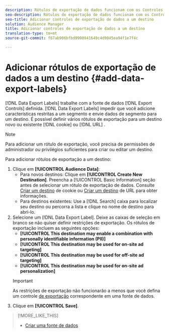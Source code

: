 ```yaml
---
description: Rótulos de exportação de dados funcionam com os Controles de exportação definidos em uma fonte de dados. Rótulos de exportação de dados impedem que você adicione características restritas a um segmento e envie dados de segmento para um destino. Você pode definir vários rótulos de exportação para um cookie ou destino de URL novo ou existente.
seo-description: Rótulos de exportação de dados funcionam com os Controles de exportação definidos em uma fonte de dados. Rótulos de exportação de dados impedem que você adicione características restritas a um segmento e envie dados de segmento para um destino. Você pode definir vários rótulos de exportação para um cookie ou destino de URL novo ou existente.
seo-title: Adicionar controles de exportação de dados a um destino
solution: Audience Manager
title: Adicionar controles de exportação de dados a um destino
translation-type: tm+mt
source-git-commit: f67ab906bfbd9900941649c4d9045ea94f1e7f4c

---
```




# Adicionar rótulos de exportação de dados a um destino {#add-data-export-labels}

[!DNL Data Export Labels] trabalhe com a fonte de dados [!DNL Export Controls] definida. [!DNL Data Export Labels] impedir que você adicione características restritas a um segmento e envie dados de segmento para um destino. É possível definir vários rótulos de exportação para um destino novo ou existente [!DNL cookie] ou [!DNL URL] .

>[!NOTE]
>
>Para adicionar um rótulo de exportação, você precisa de permissões de administrador *ou* privilégios suficientes para criar ou editar um destino.

<!-- t_export_labels.xml -->

Para adicionar rótulos de exportação a um destino:

1. Clique em **[!UICONTROL Audience Data]**:
   * Para novos destinos: Clique em **[!UICONTROL Create New Destination]**. Preencha a [!UICONTROL Basic Information] seção antes de selecionar um rótulo de exportação de dados. Consulte [Criar um destino](../../features/destinations/create-cookie-destination.md) de cookie ou [Criar um destino](../../features/destinations/create-url-destination.md) de URL para obter informações.
   * Para destinos existentes: Use a [!DNL Search] caixa para localizar seu destino ou percorra a lista e clique no nome de destino para abri-lo.
1. Selecione um [!DNL Data Export Label]. Deixe as caixas de seleção em branco se não quiser definir restrições de exportação. Os rótulos de exportação incluem as seguintes opções:
   * **[!UICONTROL This destination may enable a combination with personally identifiable information (PII)]**
   * **[!UICONTROL This destination may be used for on-site ad targeting]**
   * **[!UICONTROL This destination may be used for off-site ad targeting]**
   * **[!UICONTROL This destination may be used for on-site ad personalization]**
   >[!IMPORTANT]
   >
   >As restrições de exportação não funcionarão a menos que você defina um controle [de exportação](../../features/data-export-controls.md) correspondente em uma fonte de dados.
1. Clique em **[!UICONTROL Save]**.

>[!MORE_LIKE_THIS]
>
>* [Criar uma fonte de dados](../../features/manage-datasources.md#create-data-source)